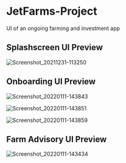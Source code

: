 # JetFarms-Project
UI of an ongoing farming and investment app
    
<h2>Splashscreen UI Preview</h2>
    
![Screenshot_20211231-113250](https://user-images.githubusercontent.com/52779676/147836024-41d67eb1-6b43-47ad-81d8-a59ad9ab78b1.png)

<h2>Onboarding UI Preview</h2>

![Screenshot_20220111-143843](https://user-images.githubusercontent.com/52779676/149092621-ba13da08-97d2-4fe0-959e-b09b119694de.png)

![Screenshot_20220111-143851](https://user-images.githubusercontent.com/52779676/149092640-f30d6fd8-b26a-4c5b-8d18-6669a16ce963.png)

![Screenshot_20220111-143859](https://user-images.githubusercontent.com/52779676/149092671-675808c1-df0b-405e-987e-aee703cff297.png)


<h2>Farm Advisory UI Preview</h2>

![Screenshot_20220111-143434](https://user-images.githubusercontent.com/52779676/149092586-5b7efe8c-669e-42e2-8ea6-e65a36cfd56d.png)
